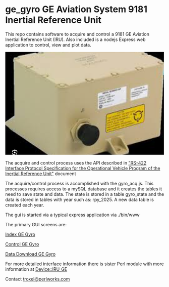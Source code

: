 # ge_gyro GE Aviation System 9181 Inertial Reference Unit

This repo contains software to acquire and control a 9181 GE Aviation Inertial Reference Unit (IRU). Also included is a nodejs Express web application to control, view and plot data. 

![9181 Gyrocompass](docs/img/9181_IRU.png)

The acquire and control process uses the API described in ["RS-422 Interface Protocol Specification for the Operational Vehicle Program of the Inertial Reference Unit"](docs/YV2297_rev_-.pdf) document

The acquire/control process is accomplished with the gyro_acq.js. This processes requires access to a mySQL database and it creates the tables it need to save state and data. The state is stored in a table gyro_state and the data is stored in tables with year such as: rpy_2025. A new data table is created each year. 

The gui is started via a typical express application via ./bin/www

The primary GUI screens are:

[Index GE Gyro](docs/img/index_screen.png)

[Control GE Gyro](docs/img/control_screen.png)

[Data Download GE Gyro](docs/img/data_screen.png)

For more detailed interface information there is sister Perl module with more information at [Device::IRU_GE](https://metacpan.org/pod/Device::IRU_GE)

Contact <troxel@perlworks.com>



